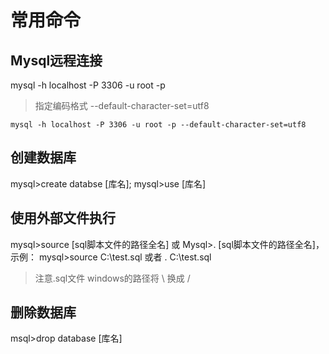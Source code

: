 # 常用命令

## Mysql远程连接
mysql -h localhost -P 3306 -u root -p

>指定编码格式  --default-character-set=utf8
```shell
mysql -h localhost -P 3306 -u root -p --default-character-set=utf8
```

## 创建数据库
mysql>create databse [库名];
mysql>use [库名]

## 使用外部文件执行
mysql>source [sql脚本文件的路径全名] 或 Mysql>\. [sql脚本文件的路径全名]，示例：
mysql>source C:\test.sql 或者 \. C:\test.sql

>注意.sql文件 windows的路径将 \ 换成 /

## 删除数据库
msql>drop database [库名]